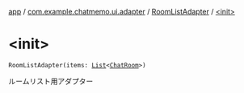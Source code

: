 [app](../../index.md) / [com.example.chatmemo.ui.adapter](../index.md) / [RoomListAdapter](index.md) / [&lt;init&gt;](./-init-.md)

# &lt;init&gt;

`RoomListAdapter(items: `[`List`](https://kotlinlang.org/api/latest/jvm/stdlib/kotlin.collections/-list/index.html)`<`[`ChatRoom`](../../com.example.chatmemo.domain.model.entity/-chat-room/index.md)`>)`

ルームリスト用アダプター

